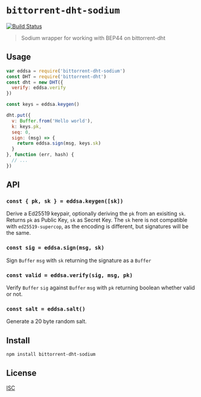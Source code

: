 # `bittorrent-dht-sodium`

[![Build Status](https://travis-ci.org/emilbayes/bittorrent-dht-sodium.svg?branch=master)](https://travis-ci.org/emilbayes/bittorrent-dht-sodium)

> Sodium wrapper for working with BEP44 on bittorrent-dht

## Usage

```js
var eddsa = require('bittorrent-dht-sodium')
const DHT = require('bittorrent-dht')
const dht = new DHT({
  verify: eddsa.verify
})

const keys = eddsa.keygen()

dht.put({
  v: Buffer.from('Hello world'),
  k: keys.pk,
  seq: 0,
  sign: (msg) => {
    return eddsa.sign(msg, keys.sk)
  }
}, function (err, hash) {
  // ...
})
```

## API

### `const { pk, sk } = eddsa.keygen([sk])`

Derive a Ed25519 keypair, optionally deriving the `pk` from an exisiting `sk`.
Returns `pk` as Public Key, `sk` as Secret Key. The `sk` here is not compatible
with `ed25519-supercop`, as the encoding is different, but signatures will be
the same.

### `const sig = eddsa.sign(msg, sk)`

Sign `Buffer` `msg` with `sk` returning the signature as a `Buffer`

### `const valid = eddsa.verify(sig, msg, pk)`

Verify `Buffer` `sig` against `Buffer` `msg` with `pk` returning boolean whether
valid or not.

### `const salt = eddsa.salt()`

Generate a 20 byte random salt.

## Install

```sh
npm install bittorrent-dht-sodium
```

## License

[ISC](LICENSE)
